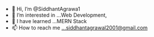 - 👋 Hi, I’m @SiddhantAgrawa1
- 👀 I’m interested in ...Web Development,
- 🌱 I have learned ...MERN Stack
- 📫 How to reach me ...siddhantagrawal2001@gmail.com
